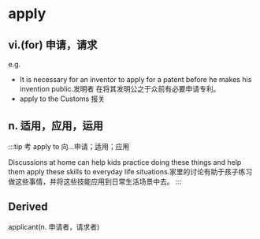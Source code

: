 # apply

## vi.(for) 申请，请求

e.g.

- It is necessary for an inventor to apply for a patent before he makes his invention public.发明者
  在将其发明公之于众前有必要申请专利。
- apply to the Customs 报关

## n. 适用，应用，运用

:::tip 考
apply to 向...申请；适用；应用

Discussions at home can help kids practice doing these things and help them apply these skills to everyday life situations.家里的讨论有助于孩子练习做这些事情，并将这些技能应用到日常生活场景中去。
:::

## Derived

applicant(n. 申请者，请求者)
